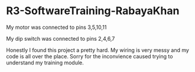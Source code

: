 # R3-SoftwareTraining-RabayaKhan

My motor was connected to pins 3,5,10,11

My dip switch was connected to pins 2,4,6,7

Honestly I found this project a pretty hard. My wiring is very messy and my code is all over the place. Sorry for the inconvience caused trying to understand my training module. 
